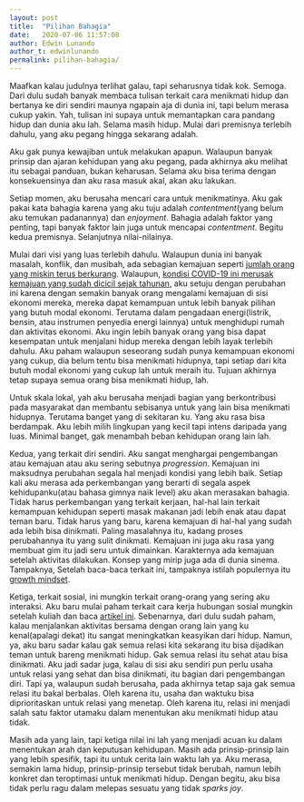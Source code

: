 ```yaml
---
layout: post
title:  "Pilihan Bahagia"
date:   2020-07-06 11:57:08
author: Edwin Lunando
author_t: edwinlunando
permalink: pilihan-bahagia/
---
```


Maafkan kalau judulnya terlihat galau, tapi seharusnya tidak kok. Semoga. Dari dulu sudah banyak membaca tulisan terkait cara menikmati hidup dan bertanya ke diri sendiri maunya ngapain aja di dunia ini, tapi belum merasa cukup yakin. Yah, tulisan ini supaya untuk memantapkan cara pandang hidup dan dunia aku lah. Selama masih hidup. Mulai dari premisnya terlebih dahulu, yang aku pegang hingga sekarang adalah.

Aku gak punya kewajiban untuk melakukan apapun. Walaupun banyak prinsip dan ajaran kehidupan yang aku pegang, pada akhirnya aku melihat itu sebagai panduan, bukan keharusan. Selama aku bisa terima dengan konsekuensinya dan aku rasa masuk akal, akan aku lakukan.

Setiap momen, aku berusaha mencari cara untuk menikmatinya. Aku gak pakai kata bahagia karena yang aku tuju adalah *contentment*(yang belum aku temukan padanannya) dan *enjoyment*. Bahagia adalah faktor yang penting, tapi banyak faktor lain juga untuk mencapai *contentment*. Begitu kedua premisnya. Selanjutnya nilai-nilainya.

Mulai dari visi yang luas terlebih dahulu. Walaupun dunia ini banyak masalah, konflik, dan musibah, ada sebagian kemajuan seperti [jumlah orang yang miskin terus berkurang](https://www.gatesnotes.com/Development/Max-Roser-three-facts-everyone-should-know). Walaupun, [kondisi COVID-19 ini merusak kemajuan yang sudah dicicil sejak tahunan](https://www.economist.com/international/2020/05/23/covid-19-is-undoing-years-of-progress-in-curbing-global-poverty), aku setuju dengan perubahan ini karena dengan semakin banyak orang mengalami kemajuan di sisi ekonomi mereka, mereka dapat kemampuan untuk lebih banyak pilihan yang butuh modal ekonomi. Terutama dalam pengadaan energi(listrik, bensin, atau instrumen penyedia energi lainnya) untuk menghidupi rumah dan aktivitas ekonomi. Aku ingin lebih banyak orang yang bisa dapat kesempatan untuk menjalani hidup mereka dengan lebih layak terlebih dahulu. Aku paham walaupun seseorang sudah punya kemampuan ekonomi yang cukup, dia belum tentu bisa menikmati hidupnya, tapi setiap dari kita butuh modal ekonomi yang cukup lah untuk meraih itu. Tujuan akhirnya tetap supaya semua orang bisa menikmati hidup, lah.

Untuk skala lokal, yah aku berusaha menjadi bagian yang berkontribusi pada masyarakat dan membantu sebisanya untuk yang lain bisa menikmati hidupnya. Terutama banget yang di sekitaran ku. Yang aku rasa bisa berdampak. Aku lebih milih lingkupan yang kecil tapi intens daripada yang luas. Minimal banget, gak menambah beban kehidupan orang lain lah.

Kedua, yang terkait diri sendiri. Aku sangat menghargai pengembangan atau kemajuan atau aku sering sebutnya *progression*. Kemajuan ini maksudnya perubahan segala hal menjadi kondisi yang lebih baik. Setiap kali aku merasa ada perkembangan yang berarti di segala aspek kehidupanku(atau bahasa gimnya naik level) aku akan merasakan bahagia. Tidak harus perkembangan yang terkait kerjaan, hal-hal lain terkait kemampuan kehidupan seperti masak makanan jadi lebih enak atau dapat teman baru. Tidak harus yang baru, karena kemajuan di hal-hal yang sudah ada lebih bisa dinikmati. Paling masalahnya itu, kadang proses perubahannya itu yang sulit dinikmati. Kemajuan ini juga aku rasa yang membuat gim itu jadi seru untuk dimainkan. Karakternya ada kemajuan setelah aktivitas dilakukan. Konsep yang mirip juga ada di dunia  sinema. Tampaknya,  Setelah baca-baca terkait ini, tampaknya istilah populernya itu [growth mindset](https://fs.blog/2015/03/carol-dweck-mindset/).

Ketiga, terkait sosial, ini mungkin terkait orang-orang yang sering aku interaksi. Aku baru mulai paham terkait cara kerja hubungan sosial mungkin setelah kuliah dan baca [artikel ini](https://waitbutwhy.com/2014/12/10-types-odd-friendships-youre-probably-part.html). Sebenarnya, dari dulu sudah paham, kalau menjalankan aktivitas bersama dengan orang lain yang ku kenal(apalagi dekat) itu sangat meningkatkan keasyikan dari hidup. Namun, ya, aku baru sadar kalau gak semua relasi kita sekarang itu bisa dijadikan teman untuk bareng menikmati hidup. Gak semua relasi itu sehat atau bisa dinikmati. Aku jadi sadar juga, kalau di sisi aku sendiri pun perlu usaha untuk relasi yang sehat dan bisa dinikmati, itu bagian dari pengembangan diri. Tapi ya, walaupun sudah berusaha, pada akhirnya tetap saja gak semua relasi itu bakal berbalas. Oleh karena itu, usaha dan waktuku bisa diprioritaskan untuk relasi yang menetap. Oleh karena itu, relasi ini menjadi salah satu faktor utamaku dalam menentukan aku menikmati hidup atau tidak.

Masih ada yang lain, tapi ketiga nilai ini lah yang menjadi acuan ku dalam menentukan arah dan keputusan kehidupan. Masih ada prinsip-prinsip lain yang lebih spesifik, tapi itu untuk cerita lain waktu lah ya. Aku merasa, semakin lama hidup, prinsip-prinsip tersebut tidak berubah, namun lebih konkret dan teroptimasi untuk menikmati hidup. Dengan begitu, aku bisa tidak perlu ragu dalam melepas sesuatu yang tidak *sparks joy*.







